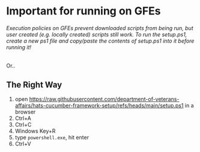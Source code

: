 # Important for running on GFEs

###### Execution policies on GFEs prevent _downloaded scripts_ from being run, but user created (e.g. locally created) scripts still work. To run the setup.ps1, create a new ps1 file and copy/paste the contents of setup.ps1 into it before running it!

Or..

## The Right Way

1. open https://raw.githubusercontent.com/department-of-veterans-affairs/hats-cucumber-framework-setup/refs/heads/main/setup.ps1 in a browser
2. Ctrl+A
3. Ctrl+C
4. Windows Key+R
5. type `powershell.exe`, hit enter
6. Ctrl+V
